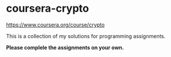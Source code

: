 # coursera-crypto

https://www.coursera.org/course/crypto

This is a collection of my solutions for programming assignments.

**Please complele the assignments on your own.**
